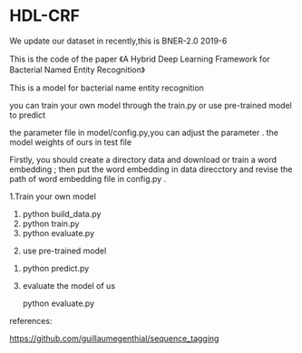 # HDL-CRF

We update our dataset in recently,this is BNER-2.0   2019-6

This is the code of the paper 《A Hybrid Deep Learning Framework for Bacterial Named Entity Recognition》

This is  a model for bacterial name entity recognition

you can train your own model through the train.py or use pre-trained model to predict 

the parameter file in model/config.py,you can adjust the parameter .
the model weights of ours in test file

Firstly, you should create a directory data and download or train a word embedding ; then put the word embedding in data direcctory and  revise the path of word embedding file in config.py .

1.Train your own model
  1) python build_data.py
  2) python train.py
  3) python evaluate.py
 
2. use pre-trained model
 1) python predict.py
 

3. evaluate the model of us

    python evaluate.py
    
    
  
references:

https://github.com/guillaumegenthial/sequence_tagging

